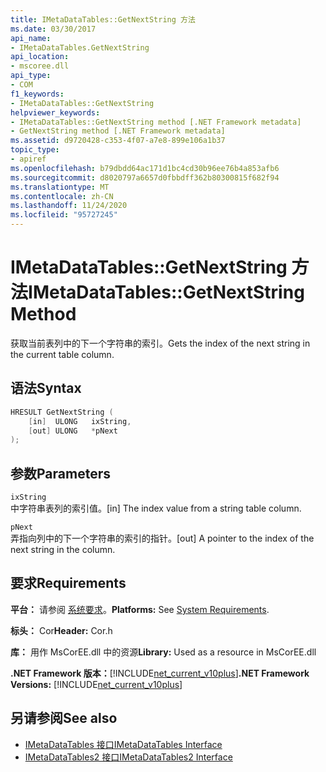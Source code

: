 ```yaml
---
title: IMetaDataTables::GetNextString 方法
ms.date: 03/30/2017
api_name:
- IMetaDataTables.GetNextString
api_location:
- mscoree.dll
api_type:
- COM
f1_keywords:
- IMetaDataTables::GetNextString
helpviewer_keywords:
- IMetaDataTables::GetNextString method [.NET Framework metadata]
- GetNextString method [.NET Framework metadata]
ms.assetid: d9720428-c353-4f07-a7e8-899e106a1b37
topic_type:
- apiref
ms.openlocfilehash: b79dbdd64ac171d1bc4cd30b96ee76b4a853afb6
ms.sourcegitcommit: d8020797a6657d0fbbdff362b80300815f682f94
ms.translationtype: MT
ms.contentlocale: zh-CN
ms.lasthandoff: 11/24/2020
ms.locfileid: "95727245"
---
```

# <a name="imetadatatablesgetnextstring-method"></a><span data-ttu-id="0539b-102">IMetaDataTables::GetNextString 方法</span><span class="sxs-lookup"><span data-stu-id="0539b-102">IMetaDataTables::GetNextString Method</span></span>

<span data-ttu-id="0539b-103">获取当前表列中的下一个字符串的索引。</span><span class="sxs-lookup"><span data-stu-id="0539b-103">Gets the index of the next string in the current table column.</span></span>  
  
## <a name="syntax"></a><span data-ttu-id="0539b-104">语法</span><span class="sxs-lookup"><span data-stu-id="0539b-104">Syntax</span></span>  
  
```cpp  
HRESULT GetNextString (
    [in]  ULONG   ixString,  
    [out] ULONG   *pNext  
);  
```  
  
## <a name="parameters"></a><span data-ttu-id="0539b-105">参数</span><span class="sxs-lookup"><span data-stu-id="0539b-105">Parameters</span></span>  

 `ixString`  
 <span data-ttu-id="0539b-106">中字符串表列的索引值。</span><span class="sxs-lookup"><span data-stu-id="0539b-106">[in] The index value from a string table column.</span></span>  
  
 `pNext`  
 <span data-ttu-id="0539b-107">弄指向列中的下一个字符串的索引的指针。</span><span class="sxs-lookup"><span data-stu-id="0539b-107">[out] A pointer to the index of the next string in the column.</span></span>  
  
## <a name="requirements"></a><span data-ttu-id="0539b-108">要求</span><span class="sxs-lookup"><span data-stu-id="0539b-108">Requirements</span></span>  

 <span data-ttu-id="0539b-109">**平台：** 请参阅 [系统要求](../../get-started/system-requirements.md)。</span><span class="sxs-lookup"><span data-stu-id="0539b-109">**Platforms:** See [System Requirements](../../get-started/system-requirements.md).</span></span>  
  
 <span data-ttu-id="0539b-110">**标头：** Cor</span><span class="sxs-lookup"><span data-stu-id="0539b-110">**Header:** Cor.h</span></span>  
  
 <span data-ttu-id="0539b-111">**库：** 用作 MsCorEE.dll 中的资源</span><span class="sxs-lookup"><span data-stu-id="0539b-111">**Library:** Used as a resource in MsCorEE.dll</span></span>  
  
 <span data-ttu-id="0539b-112">**.NET Framework 版本：**[!INCLUDE[net_current_v10plus](../../../../includes/net-current-v10plus-md.md)]</span><span class="sxs-lookup"><span data-stu-id="0539b-112">**.NET Framework Versions:** [!INCLUDE[net_current_v10plus](../../../../includes/net-current-v10plus-md.md)]</span></span>  
  
## <a name="see-also"></a><span data-ttu-id="0539b-113">另请参阅</span><span class="sxs-lookup"><span data-stu-id="0539b-113">See also</span></span>

- [<span data-ttu-id="0539b-114">IMetaDataTables 接口</span><span class="sxs-lookup"><span data-stu-id="0539b-114">IMetaDataTables Interface</span></span>](imetadatatables-interface.md)
- [<span data-ttu-id="0539b-115">IMetaDataTables2 接口</span><span class="sxs-lookup"><span data-stu-id="0539b-115">IMetaDataTables2 Interface</span></span>](imetadatatables2-interface.md)
